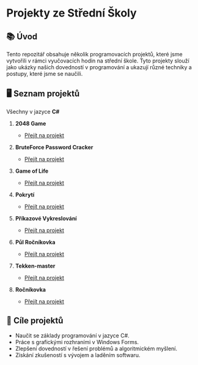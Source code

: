 # Projekty ze Střední Školy

## 📚 Úvod

Tento repozitář obsahuje několik programovacích projektů, které jsme vytvořili v rámci vyučovacích hodin na střední škole. Tyto projekty slouží jako ukázky našich dovedností v programování a ukazují různé techniky a postupy, které jsme se naučili.

## 🖥️ Seznam projektů
Všechny v jazyce **C#**

1. **2048 Game**
   - [Přejít na projekt](./2048)

2. **BruteForce Password Cracker**
   - [Přejít na projekt](./bruteforce-password-cracker)

3. **Game of Life**
   - [Přejít na projekt](./GameOfLife)

4. **Pokrytí**
   - [Přejít na projekt](./Pokrytí)

5. **Příkazové Vykreslování**
   - [Přejít na projekt](./PrikazoveVykreslovani)

6. **Půl Ročníkovka**
   - [Přejít na projekt](./PulRocnikovka)

7. **Tekken-master**
   - [Přejít na projekt](./Tekken-master)

8. **Ročníkovka**
   - [Přejít na projekt](./Dice)

## 🎯 Cíle projektů

- Naučit se základy programování v jazyce C#.
- Práce s grafickými rozhraními v Windows Forms.
- Zlepšení dovedností v řešení problémů a algoritmickém myšlení.
- Získání zkušeností s vývojem a laděním softwaru.
